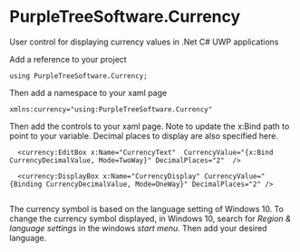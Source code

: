 # PurpleTreeSoftware.Currency

User control for displaying currency values in .Net C# UWP applications


Add a reference to your project
```
using PurpleTreeSoftware.Currency;
```

Then add a namespace to your xaml page
```
xmlns:currency="using:PurpleTreeSoftware.Currency"
```

Then add the controls to your xaml page. Note to update the x:Bind path to point to your variable. 
Decimal places to display are also specified here.

```
  <currency:EditBox x:Name="CurrencyText"  CurrencyValue="{x:Bind CurrencyDecimalValue, Mode=TwoWay}" DecimalPlaces="2"  />
  
  <currency:DisplayBox x:Name="CurrencyDisplay" CurrencyValue="{Binding CurrencyDecimalValue, Mode=OneWay}" DecimalPlaces="2" />
                                    
```   

The currency symbol is based on the language setting of Windows 10.
To change the currency symbol displayed, in Windows 10, search for *Region & language settings* in the windows *start menu*. Then add your desired language.
